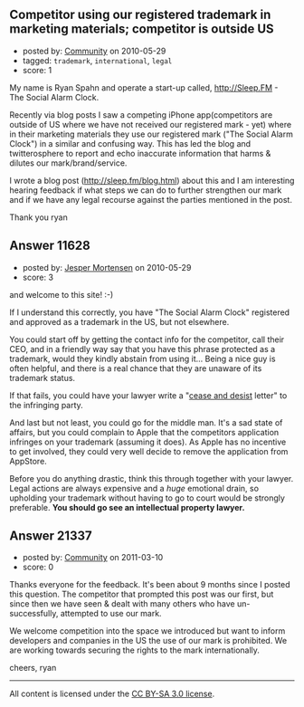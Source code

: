 ## Competitor using our registered trademark in marketing materials; competitor is outside US

- posted by: [Community](https://stackexchange.com/users/-1/-1-community) on 2010-05-29
- tagged: `trademark`, `international`, `legal`
- score: 1

My name is Ryan Spahn and operate a start-up called, http://Sleep.FM - The Social Alarm Clock.

Recently via blog posts I saw a competing iPhone app(competitors are outside of US where we have not received our registered mark - yet) where in their marketing materials they use our registered mark ("The Social Alarm Clock") in a similar and confusing way.  This has led the blog and twitterosphere to report and echo inaccurate information that harms & dilutes our mark/brand/service.

I wrote a blog post (http://sleep.fm/blog.html) about this and I am interesting hearing feedback if what steps we can do to further strengthen our mark and if we have any legal recourse against the parties mentioned in the post.

Thank you
ryan


## Answer 11628

- posted by: [Jesper Mortensen](https://stackexchange.com/users/-1/1261-jesper-mortensen) on 2010-05-29
- score: 3

<p>and welcome to this site! :-)</p>

<p>If I understand this correctly, you have "The Social Alarm Clock" registered and approved as a trademark in the US, but not elsewhere.</p>

<p>You could start off by getting the contact info for the competitor, call their CEO, and in a friendly way say that you have this phrase protected as a trademark, would they kindly abstain from using it... Being a nice guy is often helpful, and there is a real chance that they are unaware of its trademark status.</p>

<p>If that fails, you could have your lawyer write a "<a href="http://en.wikipedia.org/wiki/Cease_and_desist" rel="nofollow">cease and desist</a> letter" to the infringing party.</p>

<p>And last but not least, you could go for the middle man. It's a sad state of affairs, but you could complain to Apple that the competitors application infringes on your trademark (assuming it does). As Apple has no incentive to get involved, they could very well decide to remove the application from AppStore.</p>

<p>Before you do anything drastic, think this through together with your lawyer. Legal actions are always expensive and a <em>huge</em> emotional drain, so upholding your trademark without having to go to court would be strongly preferable. <strong>You should go see an intellectual property lawyer.</strong></p>



## Answer 21337

- posted by: [Community](https://stackexchange.com/users/-1/-1-community) on 2011-03-10
- score: 0

Thanks everyone for the feedback.  It's been about 9 months since I posted this question.  The competitor that prompted this post was our first, but since then we have seen & dealt with many others who have un-successfully, attempted to use our mark.

We welcome competition into the space we introduced but want to inform developers and companies in the US the use of our mark is prohibited.  We are working towards securing the rights to the mark internationally.

cheers,
ryan



---

All content is licensed under the [CC BY-SA 3.0 license](https://creativecommons.org/licenses/by-sa/3.0/).

